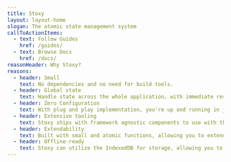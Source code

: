 ```yaml
---
title: Stoxy
layout: layout-home
slogan: The atomic state management system
callToActionItems:
  - text: Follow Guides
    href: /guides/
  - text: Browse Docs
    href: /docs/
reasonHeader: Why Stoxy?
reasons:
  - header: Small
    text: No dependencies and no need for build tools.
  - header: Global state
    text: Handle state across the whole application, with immediate response from components.
  - header: Zero Configuration
    text: With plug and play implementation, you're up and running in just a single line of code.
  - header: Extensive tooling
    text: Stoxy ships with framework agnostic components to use with the state management system to achieve optimal results with your Web Application.
  - header: Extendability
    text: Built with small and atomic functions, allowing you to extend the functionality with predicates and delegates.
  - header: Offline-ready
    text: Stoxy can utilize the IndexedDB for storage, allowing you to create offline-first experiences without the hassle.
---
```

